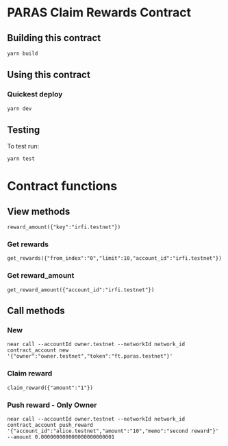 PARAS Claim Rewards Contract
==============

## Building this contract
```bash
yarn build
```

## Using this contract

### Quickest deploy
```bash
yarn dev
```

## Testing
To test run:
```bash
yarn test
```

# Contract functions

## View methods

```
reward_amount({"key":"irfi.testnet"})
```

### Get rewards

```
get_rewards({"from_index":"0","limit":10,"account_id":"irfi.testnet"})
```

### Get reward\_amount

```
get_reward_amount({"account_id":"irfi.testnet"})
```

## Call methods

### New 
```
near call --accountId owner.testnet --networkId network_id contract_account new '{"owner":"owner.testnet","token":"ft.paras.testnet"}'
```

### Claim reward

```
claim_reward({"amount":"1"})
```

### Push reward - Only Owner
```
near call --accountId owner.testnet --networkId network_id contract_account push_reward '{"account_id":"alice.testnet","amount":"10","memo":"second reward"}' --amount 0.000000000000000000000001
```
